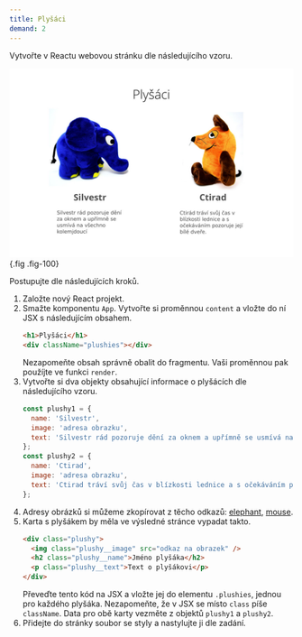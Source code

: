 ```yaml
---
title: Plyšáci
demand: 2
---
```


Vytvořte v Reactu webovou stránku dle následujícího vzoru.

![Stránka plyšáci](assets/plysaci.jpg){.fig .fig-100}

Postupujte dle následujících kroků.

1. Založte nový React projekt.
1. Smažte komponentu `App`. Vytvořte si proměnnou `content` a vložte do ní JSX s následujícím obsahem.
   ```html
   <h1>Plyšáci</h1>
   <div className="plushies"></div>
   ```
   Nezapomeňte obsah správně obalit do fragmentu. Vaši proměnnou pak použíjte ve funkci `render`.
1. Vytvořte si dva objekty obsahující informace o plyšácích dle následujícího vzoru.
   ```js
   const plushy1 = {
     name: 'Silvestr',
     image: 'adresa obrazku',
     text: 'Silvestr rád pozoruje dění za oknem a upřímně se usmívá na všechno kolemjdoucí.',
   };
   const plushy2 = {
     name: 'Ctirad',
     image: 'adresa obrazku',
     text: 'Ctirad tráví svůj čas v blízkosti lednice a s očekáváním pozoruje její bílé dveře.',
   };
   ```
1. Adresy obrázků si můžeme zkopírovat z těcho odkazů: [elephant](assets/elephant.jpg), [mouse](assets/mouse.jpg).
1. Karta s plyšákem by měla ve výsledné stránce vypadat takto.
   ```html
   <div class="plushy">
     <img class="plushy__image" src="odkaz na obrazek" />
     <h2 class="plushy__name">Jméno plyšáka</h2>
     <p class="plushy__text">Text o plyšákovi</p>
   </div>
   ```
   Převeďte tento kód na JSX a vložte jej do elementu `.plushies`, jednou pro každého plyšáka. Nezapomeňte, že v JSX se místo `class` píše `className`. Data pro obě karty vezměte z objektů `plushy1` a `plushy2`.
1. Přidejte do stránky soubor se styly a nastylujte ji dle zadání.
